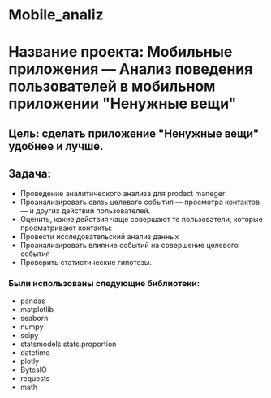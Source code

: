 # Mobile_analiz
# Название проекта: Мобильные приложения — Анализ поведения пользователей в мобильном приложении "Ненужные вещи"
## Цель: сделать приложение "Ненужные вещи" удобнее и лучше.
## Задача:
- Проведение аналитического анализа для prodact maneger:
- Проанализировать связь целевого события — просмотра контактов — и других действий пользователей.
- Оценить, какие действия чаще совершают те пользователи, которые просматривают контакты:
- Провести исследовательский анализ данных
- Проанализировать влияние событий на совершение целевого события
- Проверить статистические гипотезы. 
### Были использованы следующие библиотеки:
- pandas 
- matplotlib
- seaborn 
- numpy 
- scipy 
- statsmodels.stats.proportion 
- datetime
- plotly
- BytesIO
- requests
- math 
